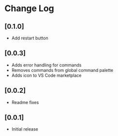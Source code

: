 # Change Log

## [0.1.0]
- Add restart button

## [0.0.3]
- Adds error handling for commands
- Removes commands from global command palette
- Adds icon to VS Code marketplace

## [0.0.2]
- Readme fixes

## [0.0.1]
- Initial release